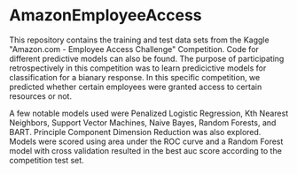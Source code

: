 # AmazonEmployeeAccess
This repository contains the training and test data sets from the Kaggle "Amazon.com - Employee Access Challenge" Competition. Code for different predictive models can also be found. The purpose of participating retrospectively in this competition was to learn predicictive models for classification for a bianary response. In this specific competition, we predicted whether certain employees were granted access to certain resources or not.

A few notable models used were Penalized Logistic Regression, Kth Nearest Neighbors, Support Vector Machines, Naive Bayes, Random Forests, and BART. Principle Component Dimension Reduction was also explored. Models were scored using area under the ROC curve and a Random Forest model with cross validation resulted in the best auc score according to the competition test set.

